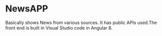 # NewsAPP
Basically shows News from various sources. It has public APIs used.The front end is built in Visual Studio code in Angular 8.
